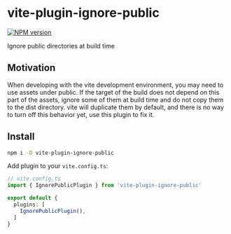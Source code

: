 # vite-plugin-ignore-public

[![NPM version](https://img.shields.io/npm/v/vite-plugin-ignore-public?color=1e90ff&label=)](https://www.npmjs.com/package/vite-plugin-ignore-public)

Ignore public directories at build time

## Motivation

When developing with the vite development environment, you may need to use assets under public. If the target of the build does not depend on this part of the assets, ignore some of them at build time and do not copy them to the dist directory. vite will duplicate them by default, and there is no way to turn off this behavior yet, use this plugin to fix it.

## Install

```bash
npm i -D vite-plugin-ignore-public
```

Add plugin to your `vite.config.ts`:

```ts
// vite.config.ts
import { IgnorePublicPlugin } from 'vite-plugin-ignore-public'

export default {
  plugins: [
    IgnorePublicPlugin(),
  ]
}
```
